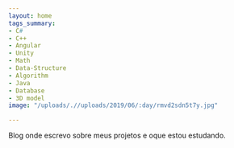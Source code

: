 ```yaml
---
layout: home
tags_summary:
- C#
- C++
- Angular
- Unity
- Math
- Data-Structure
- Algorithm
- Java
- Database
- 3D model
image: "/uploads/.//uploads/2019/06/:day/rmvd2sdn5t7y.jpg"

---
```

Blog onde escrevo sobre meus projetos e oque estou estudando.